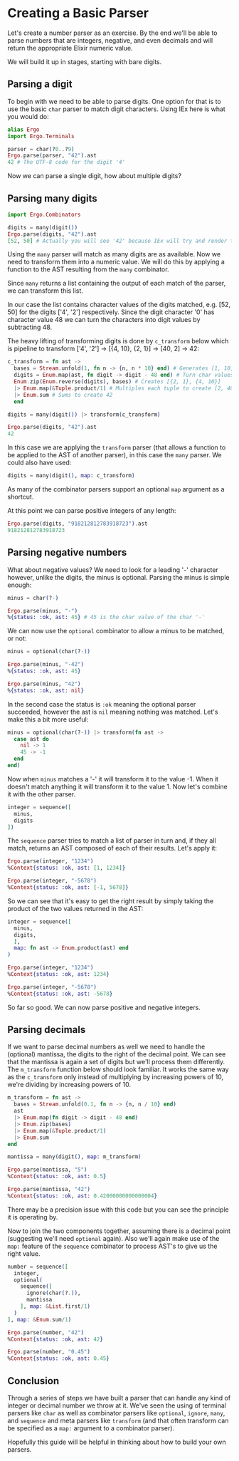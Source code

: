 # Creating a Basic Parser

Let's create a number parser as an exercise. By the end we'll be able to parse numbers that are integers, negative, and even decimals and will return the appropriate Elixir numeric value.

We will build it up in stages, starting with bare digits.

## Parsing a digit

To begin with we need to be able to parse digits. One option for that is to use the basic `char` parser to match digit characters. Using IEx here is what you would do:

```elixir
alias Ergo
import Ergo.Terminals

parser = char(?0..?9)
Ergo.parse(parser, "42").ast
42 # The UTF-8 code for the digit '4'
```

Now we can parse a single digit, how about multiple digits?

## Parsing many digits

```elixir
import Ergo.Combinators

digits = many(digit())
Ergo.parse(digits, "42").ast
[52, 50] # Actually you will see '42' because IEx will try and render this as a charlist
```

Using the `many` parser will match as many digits are as available. Now we need to transform them into a numeric value. We will do this by applying a function to the
AST resulting from the `many` combinator.

Since `many` returns a list containing the output of each match of the parser, we can
 transform this list.

In our case the list contains character values of the digits matched, e.g. [52, 50] for the digits ['4', '2'] respectively. Since the digit character '0' has character value 48 we can turn the characters into digit values by subtracting 48.

 The heavy lifting of transforming digits is done by `c_transform` below which is pipeline to transform ['4', '2'] -> [{4, 10}, {2, 1}] -> [40, 2] -> 42:

```elixir
c_transform = fn ast ->
  bases = Stream.unfold(1, fn n -> {n, n * 10} end) # Generates [1, 10, 100, 1000, …]
  digits = Enum.map(ast, fn digit -> digit - 48 end) # Turn char values into numbers
  Enum.zip(Enum.reverse(digits), bases) # Creates [{2, 1}, {4, 10}]
  |> Enum.map(&Tuple.product/1) # Multiples each tuple to create [2, 40]
  |> Enum.sum # Sums to create 42
  end

digits = many(digit()) |> transform(c_transform)

Ergo.parse(digits, "42").ast
42
```

In this case we are applying the `transform` parser (that allows a function to be applied to the AST of another parser), in this case the `many` parser. We could also have used:

```elixir
digits = many(digit(), map: c_transform)
```

As many of the combinator parsers support an optional `map` argument as a shortcut.

At this point we can parse positive integers of any length:

```elixir
Ergo.parse(digits, "918212812783918723").ast
918212812783918723
```

## Parsing negative numbers

What about negative values? We need to look for a leading '-' character however, unlike the digits, the minus is optional. Parsing the minus is simple enough:

```elixir
minus = char(?-)

Ergo.parse(minus, "-")
%{status: :ok, ast: 45} # 45 is the char value of the char '-'
```

We can now use the `optional` combinator to allow a minus to be matched, or not:

```elixir
minus = optional(char(?-))

Ergo.parse(minus, "-42")
%{status: :ok, ast: 45}

Ergo.parse(minus, "42")
%{status: :ok, ast: nil}
```

In the second case the status is `:ok` meaning the optional parser succeeded, however the ast is `nil` meaning nothing was matched. Let's make this a bit more useful:

```elixir
minus = optional(char(?-)) |> transform(fn ast ->
  case ast do
    nil -> 1
    45 -> -1
  end
end)
```

Now when `minus` matches a '-' it will transform it to the value -1. When it doesn't match anything it will transform it to the value 1. Now let's combine it with the other parser.

```elixir
integer = sequence([
  minus,
  digits
])
```

The `sequence` parser tries to match a list of parser in turn and, if they all match, returns an AST composed of each of their results. Let's apply it:

```elixir
Ergo.parse(integer, "1234")
%Context{status: :ok, ast: [1, 1234]}

Ergo.parse(integer, "-5678")
%Context{status: :ok, ast: [-1, 5678]}
```

So we can see that it's easy to get the right result by simply taking the product of the two values returned in the AST:

```elixir
integer = sequence([
  minus,
  digits,
  ],
  map: fn ast -> Enum.product(ast) end
)

Ergo.parse(integer, "1234")
%Context{status: :ok, ast: 1234}

Ergo.parse(integer, "-5678")
%Context{status: :ok, ast: -5678}
```

So far so good. We can now parse positive and negative integers.

## Parsing decimals

If we want to parse decimal numbers as well we need to handle the (optional) mantissa, the digits to the right of the decimal point. We can see that the mantissa is again a set of digits but we'll process them differently. The `m_transform` function below should look familiar. It works the same way as the `c_transform` only instead of multiplying by increasing powers of 10, we're dividing by increasing powers of 10.

```elixir
m_transform = fn ast ->
  bases = Stream.unfold(0.1, fn n -> {n, n / 10} end)
  ast
  |> Enum.map(fn digit -> digit - 48 end)
  |> Enum.zip(bases)
  |> Enum.map(&Tuple.product/1)
  |> Enum.sum
end

mantissa = many(digit(), map: m_transform)

Ergo.parse(mantissa, "5")
%Context{status: :ok, ast: 0.5}

Ergo.parse(mantissa, "42")
%Context{status: :ok, ast: 0.42000000000000004}
```

There may be a precision issue with this code but you can see the principle it is operating by.

Now to join the two components together, assuming there is a decimal point (suggesting we'll need `optional` again). Also we'll again make use of the `map:` feature of the `sequence` combinator to process AST's to give us the right value.

```elixir
number = sequence([
  integer,
  optional(
    sequence([
      ignore(char(?.)),
      mantissa
    ], map: &List.first/1)
  )
], map: &Enum.sum/1)

Ergo.parse(number, "42")
%Context{status: :ok, ast: 42}

Ergo.parse(number, "0.45")
%Context{status: :ok, ast: 0.45}
```

## Conclusion

Through a series of steps we have built a parser that can handle any kind of integer or decimal number we throw at it. We've seen the using of terminal parsers like `char` as well as combinator parsers like `optional`, `ignore`, `many`, and `sequence` and meta parsers like `transform` (and that often transform can be specified as a `map:` argument to a combinator parser).

Hopefully this guide will be helpful in thinking about how to build your own parsers.
